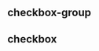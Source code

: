 ## checkbox-group

<!-- UTSCOMJSON.checkbox-group.description -->

<!-- UTSCOMJSON.checkbox-group.attrubute -->

<!-- UTSCOMJSON.checkbox-group.event -->

<!-- UTSCOMJSON.checkbox-group.example -->

<!-- UTSCOMJSON.checkbox-group.compatibility -->

<!-- UTSCOMJSON.checkbox-group.reference -->


## checkbox

<!-- UTSCOMJSON.checkbox.description -->

<!-- UTSCOMJSON.checkbox.attrubute -->

<!-- UTSCOMJSON.checkbox.event -->

<!-- UTSCOMJSON.checkbox.example -->

<!-- UTSCOMJSON.checkbox.compatibility -->

<!-- UTSCOMJSON.checkbox.reference -->

